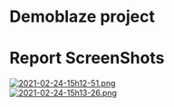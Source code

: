 # Demoblaze project  
# Report ScreenShots    
[![2021-02-24-15h12-51.png](https://i.postimg.cc/rFDd8dps/2021-02-24-15h12-51.png)](https://postimg.cc/ykz6j8cC)   
[![2021-02-24-15h13-26.png](https://i.postimg.cc/vBX1mf9g/2021-02-24-15h13-26.png)](https://postimg.cc/tZZRS1Bp)